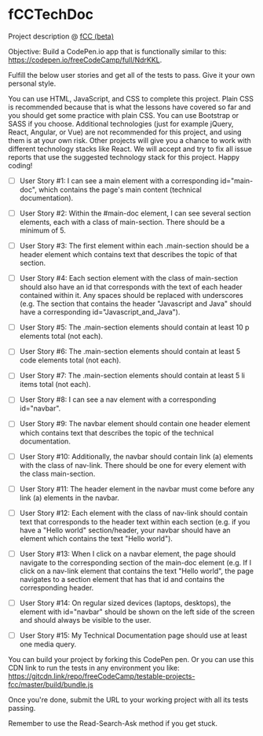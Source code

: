 # fCCTechDoc
Project description @ [fCC (beta)](https://learn.freecodecamp.org/responsive-web-design/responsive-web-design-projects/build-a-technical-documentation-page)

Objective: Build a CodePen.io app that is functionally similar to this: https://codepen.io/freeCodeCamp/full/NdrKKL.

Fulfill the below user stories and get all of the tests to pass. Give it your own personal style.

You can use HTML, JavaScript, and CSS to complete this project. Plain CSS is recommended because that is what the lessons have covered so far and you should get some practice with plain CSS. You can use Bootstrap or SASS if you choose. Additional technologies (just for example jQuery, React, Angular, or Vue) are not recommended for this project, and using them is at your own risk. Other projects will give you a chance to work with different technology stacks like React. We will accept and try to fix all issue reports that use the suggested technology stack for this project. Happy coding!

- [ ] User Story #1: I can see a main element with a corresponding id="main-doc", which contains the page's main content (technical documentation).

- [ ] User Story #2: Within the #main-doc element, I can see several section elements, each with a class of main-section. There should be a minimum of 5.

- [ ]    User Story #3: The first element within each .main-section should be a header element which contains text that describes the topic of that section.

- [ ]    User Story #4: Each section element with the class of main-section should also have an id that corresponds with the text of each header contained within it. Any spaces should be replaced with underscores (e.g. The section that contains the header "Javascript and Java" should have a corresponding id="Javascript_and_Java").

- [ ]   User Story #5: The .main-section elements should contain at least 10 p elements total (not each).

- [ ]   User Story #6: The .main-section elements should contain at least 5 code elements total (not each).

- [ ]    User Story #7: The .main-section elements should contain at least 5 li items total (not each).

- [ ]    User Story #8: I can see a nav element with a corresponding id="navbar".

- [ ]    User Story #9: The navbar element should contain one header element which contains text that describes the topic of the technical documentation.

- [ ]    User Story #10: Additionally, the navbar should contain link (a) elements with the class of nav-link. There should be one for every element with the class main-section.

- [ ]    User Story #11: The header element in the navbar must come before any link (a) elements in the navbar.

- [ ]    User Story #12: Each element with the class of nav-link should contain text that corresponds to the header text within each section (e.g. if you have a "Hello world" section/header, your navbar should have an element which contains the text "Hello world").

- [ ]    User Story #13: When I click on a navbar element, the page should navigate to the corresponding section of the main-doc element (e.g. If I click on a nav-link element that contains the text "Hello world", the page navigates to a section element that has that id and contains the corresponding header.

- [ ]    User Story #14: On regular sized devices (laptops, desktops), the element with id="navbar" should be shown on the left side of the screen and should always be visible to the user.

- [ ]    User Story #15: My Technical Documentation page should use at least one media query.

You can build your project by forking this CodePen pen. Or you can use this CDN link to run the tests in any environment you like: https://gitcdn.link/repo/freeCodeCamp/testable-projects-fcc/master/build/bundle.js

Once you're done, submit the URL to your working project with all its tests passing.

Remember to use the Read-Search-Ask method if you get stuck.
